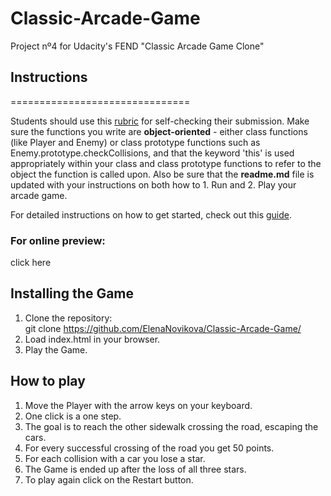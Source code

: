 # Classic-Arcade-Game
Project nº4 for Udacity's FEND "Classic Arcade Game Clone"

## Instructions
===============================

Students should use this [rubric](https://review.udacity.com/#!/projects/2696458597/rubric) for self-checking their submission. Make sure the functions you write are **object-oriented** - either class functions (like Player and Enemy) or class prototype functions such as Enemy.prototype.checkCollisions, and that the keyword 'this' is used appropriately within your class and class prototype functions to refer to the object the function is called upon. Also be sure that the **readme.md** file is updated with your instructions on both how to 1. Run and 2. Play your arcade game.

For detailed instructions on how to get started, check out this [guide](https://docs.google.com/document/d/1v01aScPjSWCCWQLIpFqvg3-vXLH2e8_SZQKC8jNO0Dc/pub?embedded=true).

### For online preview: 
click here

## Installing the Game
1. Clone the repository: <br> git clone https://github.com/ElenaNovikova/Classic-Arcade-Game/
2. Load index.html in your browser.
3. Play the Game.

## How to play
1. Move the Player with the arrow keys on your keyboard.
2. One click is a one step.
3. The goal is to reach the other sidewalk crossing the road, escaping the cars.
4. For every successful crossing of the road you get 50 points.
5. For each collision with a car you lose a star.
6. The Game is ended up after the loss of all three stars.
7. To play again click on the Restart button.
